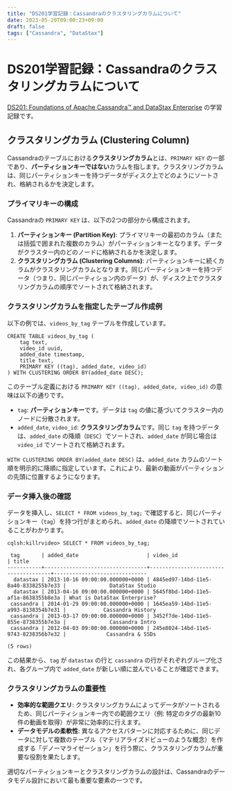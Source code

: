```yaml
---
title: "DS201学習記録：Cassandraのクラスタリングカラムについて"
date: 2023-05-20T09:00:23+09:00
draft: false
tags: ["Cassandra", "DataStax"] 
---
```

<!--more-->
# DS201学習記録：Cassandraのクラスタリングカラムについて

[DS201: Foundations of Apache Cassandra™ and DataStax Enterprise](https://www.datastax.com/jp/resources/datasheet/ds201-datastax-enterprise-foundations-apache-cassandratm) の学習記録です。

## クラスタリングカラム (Clustering Column)

Cassandraのテーブルにおける**クラスタリングカラム**とは、`PRIMARY KEY` の一部であり、**パーティションキーではない**カラムを指します。クラスタリングカラムは、同じパーティションキーを持つデータがディスク上でどのようにソートされ、格納されるかを決定します。

### プライマリキーの構成

Cassandraの `PRIMARY KEY` は、以下の2つの部分から構成されます。

1.  **パーティションキー (Partition Key)**:
    プライマリキーの最初のカラム（または括弧で囲まれた複数のカラム）がパーティションキーとなります。データがクラスター内のどのノードに格納されるかを決定します。
2.  **クラスタリングカラム (Clustering Columns)**:
    パーティションキーに続くカラムがクラスタリングカラムとなります。同じパーティションキーを持つデータ（つまり、同じパーティション内のデータ）が、ディスク上でクラスタリングカラムの順序でソートされて格納されます。

### クラスタリングカラムを指定したテーブル作成例

以下の例では、`videos_by_tag` テーブルを作成しています。

```cql
CREATE TABLE videos_by_tag (
    tag text,
    video_id uuid,
    added_date timestamp,
    title text,
    PRIMARY KEY ((tag), added_date, video_id)
) WITH CLUSTERING ORDER BY(added_date DESC);
```

このテーブル定義における `PRIMARY KEY ((tag), added_date, video_id)` の意味は以下の通りです。

-   `tag`: **パーティションキー**です。データは `tag` の値に基づいてクラスター内のノードに分散されます。
-   `added_date`, `video_id`: **クラスタリングカラム**です。同じ `tag` を持つデータは、`added_date` の降順（`DESC`）でソートされ、`added_date` が同じ場合は `video_id` でソートされて格納されます。

`WITH CLUSTERING ORDER BY(added_date DESC)` は、`added_date` カラムのソート順を明示的に降順に指定しています。これにより、最新の動画がパーティションの先頭に位置するようになります。

### データ挿入後の確認

データを挿入し、`SELECT * FROM videos_by_tag;` で確認すると、同じパーティションキー（`tag`）を持つ行がまとめられ、`added_date` の降順でソートされていることがわかります。

```
cqlsh:killrvideo> SELECT * FROM videos_by_tag;

 tag       | added_date                      | video_id                             | title
-----------+---------------------------------+--------------------------------------+------------------------------
  datastax | 2013-10-16 09:00:00.000000+0000 | 4845ed97-14bd-11e5-8a40-8338255b7e33 |              DataStax Studio
  datastax | 2013-04-16 09:00:00.000000+0000 | 5645f8bd-14bd-11e5-af1a-8638355b8e3a | What is DataStax Enterprise?
 cassandra | 2014-01-29 09:00:00.000000+0000 | 1645ea59-14bd-11e5-a993-8138354b7e31 |            Cassandra History
 cassandra | 2013-03-17 09:00:00.000000+0000 | 3452f7de-14bd-11e5-855e-8738355b7e3a |              Cassandra Intro
 cassandra | 2012-04-03 09:00:00.000000+0000 | 245e8024-14bd-11e5-9743-8238356b7e32 |             Cassandra & SSDs

(5 rows)
```
この結果から、`tag` が `datastax` の行と `cassandra` の行がそれぞれグループ化され、各グループ内で `added_date` が新しい順に並んでいることが確認できます。

### クラスタリングカラムの重要性

-   **効率的な範囲クエリ**: クラスタリングカラムによってデータがソートされるため、同じパーティションキー内での範囲クエリ（例: 特定のタグの最新10件の動画を取得）が非常に効率的に行えます。
-   **データモデルの柔軟性**: 異なるアクセスパターンに対応するために、同じデータに対して複数のテーブル（マテリアライズドビューのような概念）を作成する「デノーマライゼーション」を行う際に、クラスタリングカラムが重要な役割を果たします。

適切なパーティションキーとクラスタリングカラムの設計は、Cassandraのデータモデル設計において最も重要な要素の一つです。